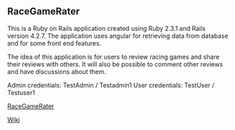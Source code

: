 ## RaceGameRater

This is a Ruby on Rails application created using Ruby 2.3.1 and Rails version 4.2.7. The application uses angular for retrieving data from database and for some front end features.


The idea of this application is for users to review racing games and share their reviews with others. It will also be possible to comment other reviews and have discussions about them.

Admin credentials: TestAdmin / Testadmin1
User credentials: TestUser / Testuser1

[RaceGameRater](https://racegamerater.herokuapp.com)

[Wiki](https://github.com/ConstantKrieg/gamerater/wiki)

